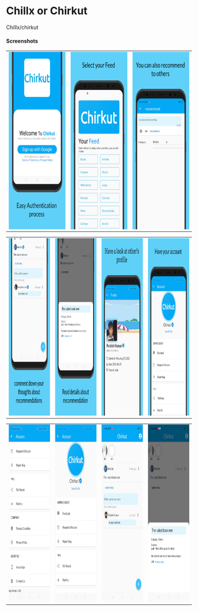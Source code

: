 # Chillx or Chirkut

Chillx/chirkut


#### Screenshots

<table>
  <!-- <tr>
    <td></td>
    <td>Profile Page</td>
    <td>Profile Page</td>
  </tr> -->
  <tr>
    <td><img src="screenshots/1.png" width=270 height=480></td>
    <td><img src="screenshots/2.png" width=270 height=480></td>
    <td><img src="screenshots/3.png" width=270 height=480></td>
  </tr>
 </table>


<table>
  <tr>
    <td><img src="screenshots/4.png" width=270 height=480></td>
    <td><img src="screenshots/5.png" width=270 height=480></td>
    <td><img src="screenshots/6.png" width=270 height=480></td>
    <td><img src="screenshots/7.png" width=270 height=480></td>
  </tr>
 </table>

<table>
  <tr>
    <td><img src="screenshots/8.jpg" width=270 height=480></td>
    <td><img src="screenshots/9.jpg" width=270 height=480></td>
    <td><img src="screenshots/10.jpg" width=270 height=480></td>
    <td><img src="screenshots/11.jpg" width=270 height=480></td>
  </tr>
 </table>